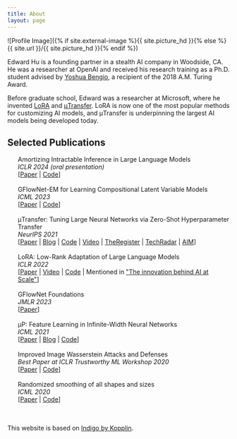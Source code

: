 ```yaml
---
title: About
layout: page
---
```

![Profile Image]({% if site.external-image %}{{ site.picture_hd }}{% else %}{{ site.url }}/{{ site.picture_hd }}{% endif %})

<p>Edward Hu is a founding partner in a stealth AI company in Woodside, CA. He was a researcher at OpenAI and received his research training as a Ph.D. student advised by <a href="https://yoshuabengio.org/">Yoshua Bengio</a>, a recipient of the 2018 A.M. Turing Award.</p>

<p>Before graduate school, Edward was a researcher at Microsoft, where he invented <a href="https://github.com/microsoft/LoRA">LoRA</a> and <a href="https://github.com/microsoft/mup">μTransfer</a>. LoRA is now one of the most popular methods for customizing AI models, and μTransfer is underpinning the largest AI models being developed today.</p>

<h2>Selected Publications</h2>

<ul class="publications">
	Amortizing Intractable Inference in Large Language Models<br>
	<i>ICLR 2024 (oral presentation)</i><br>
	[<a href="https://arxiv.org/abs/2310.04363">Paper</a> | <a href="https://github.com/GFNOrg/gfn-lm-tuning">Code</a>]<br>
	<br>
	GFlowNet-EM for Learning Compositional Latent Variable Models<br>
	<i>ICML 2023</i><br>
	[<a href="https://arxiv.org/pdf/2302.06576.pdf">Paper</a> | <a href="https://github.com/GFNOrg/GFlowNet-EM">Code</a>]<br>
	<br>
	μTransfer: Tuning Large Neural Networks via Zero-Shot Hyperparameter Transfer<br>
	<i>NeurIPS 2021</i><br>
	[<a href="https://arxiv.org/abs/2203.03466">Paper</a> | <a href="https://www.microsoft.com/en-us/research/blog/%c2%b5transfer-a-technique-for-hyperparameter-tuning-of-enormous-neural-networks/">Blog</a> | <a href="https://github.com/microsoft/mup">Code</a> | <a href="https://www.youtube.com/watch?v=z8-C42mAwBc">Video</a> | <a href="https://www.theregister.com/2022/03/14/microsoft_openai_mutransfer/">TheRegister</a> | <a href="https://www.techradar.com/news/microsoft-openai-may-have-solved-a-fundamental-ai-bottleneck">TechRadar</a> | <a href="https://analyticsindiamag.com/interview-with-the-team-behind-microsofts-%C2%B5transfer/">AIM</a>]<br>
	<br>
	LoRA: Low-Rank Adaptation of Large Language Models<br>
	<i>ICLR 2022</i><br>
	[<a href="https://arxiv.org/abs/2106.09685">Paper</a> | <a href="https://www.youtube.com/watch?v=DhRoTONcyZE">Video</a> | <a href="https://github.com/microsoft/LoRA">Code</a> | Mentioned in <a href="https://blogs.microsoft.com/ai-for-business/ai-at-scale-technology/#:~:text=We%20also%20developed,or%20downstream%20task.">"The innovation behind AI at Scale"</a>]<br>
	<br>
	GFlowNet Foundations<br>
	<i>JMLR 2023</i><br>
	[<a href="https://arxiv.org/abs/2111.09266">Paper</a>]<br>
	<br>
	μP: Feature Learning in Infinite-Width Neural Networks<br>
	<i>ICML 2021</i><br>
	[<a href="https://arxiv.org/abs/2011.14522">Paper</a> | <a href="https://www.microsoft.com/en-us/research/blog/on-infinitely-wide-neural-networks-that-exhibit-feature-learning/">Blog</a> | <a href="https://github.com/edwardjhu/TP4">Code</a>]<br>
	<br>
	Improved Image Wasserstein Attacks and Defenses<br>
	<i>Best Paper at ICLR Trustworthy ML Workshop 2020</i><br>
	[<a href="https://arxiv.org/abs/2004.12478">Paper</a> | <a href="https://github.com/edwardjhu/improved_wasserstein">Code</a>]<br>
	<br>
	Randomized smoothing of all shapes and sizes<br>
	<i>ICML 2020</i><br>
	[<a href="https://arxiv.org/abs/2002.08118">Paper</a> | <a href="https://github.com/tonyduan/rs4a">Code</a>]<br>
</ul>
<br>
<br>
This website is based on <a class="link" href="https://github.com/sergiokopplin/indigo">Indigo by Kopplin</a>.